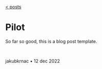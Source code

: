 [< posts](/)

# Pilot

So far so good, this is a blog post template.

&nbsp;

jakubkrnac • 12 dec 2022
